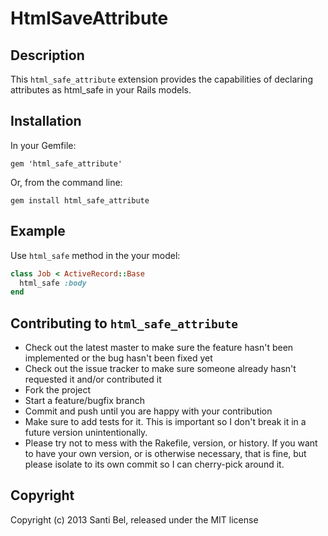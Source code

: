 # HtmlSaveAttribute

## Description

This `html_safe_attribute` extension provides the capabilities of
declaring attributes as html_safe in your Rails models. 


## Installation

In your Gemfile:

    gem 'html_safe_attribute'

Or, from the command line:

    gem install html_safe_attribute

## Example

Use `html_safe` method in the your model: 

```ruby
class Job < ActiveRecord::Base
  html_safe :body
end
```

## Contributing to `html_safe_attribute`
 
- Check out the latest master to make sure the feature hasn't been implemented or the bug hasn't been fixed yet
- Check out the issue tracker to make sure someone already hasn't requested it and/or contributed it
- Fork the project
- Start a feature/bugfix branch
- Commit and push until you are happy with your contribution
- Make sure to add tests for it. This is important so I don't break it in a future version unintentionally.
- Please try not to mess with the Rakefile, version, or history. If you want to have your own version, or is otherwise necessary, that is fine, but please isolate to its own commit so I can cherry-pick around it.

## Copyright

Copyright (c) 2013 Santi Bel, released under the MIT license
